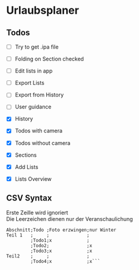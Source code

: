 # Urlaubsplaner

## Todos
- [ ] Try to get .ipa file
- [ ] Folding on Section checked
- [ ] Edit lists in app
- [ ] Export Lists
- [ ] Export from History
- [ ] User guidance

- [x] History
- [x] Todos with camera
- [x] Todos without camera
- [x] Sections
- [x] Add Lists
- [x] Lists Overview

## CSV Syntax
Erste Zeille wird ignoriert  
Die Leerzeichen dienen nur der Veranschaulichung
```
Abschnitt;Todo ;Foto erzwingen;nur Winter
Teil 1   ;     ;              ;
         ;Todo1;x             ;
         ;Todo2;              ;x
         ;Todo3;x             ;x
Teil2    ;     ;              ;
         ;Todo4;x             ;x```
         
